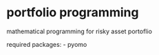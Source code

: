 portfolio programming
=====================

mathematical programming for risky asset portoflio


required packages:
    - pyomo
